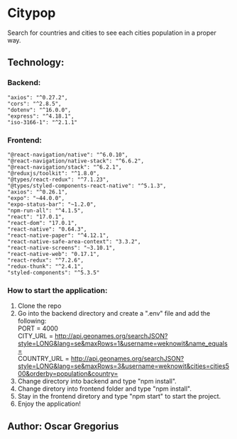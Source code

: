 # Citypop

Search for countries and cities to see each cities population in a proper way.

## Technology:
### Backend:
    "axios": "^0.27.2",
    "cors": "^2.8.5",
    "dotenv": "^16.0.0",
    "express": "^4.18.1",
    "iso-3166-1": "^2.1.1"

### Frontend:
    "@react-navigation/native": "^6.0.10",
    "@react-navigation/native-stack": "^6.6.2",
    "@react-navigation/stack": "^6.2.1",
    "@reduxjs/toolkit": "^1.8.0",
    "@types/react-redux": "^7.1.23",
    "@types/styled-components-react-native": "^5.1.3",
    "axios": "^0.26.1",
    "expo": "~44.0.0",
    "expo-status-bar": "~1.2.0",
    "npm-run-all": "^4.1.5",
    "react": "17.0.1",
    "react-dom": "17.0.1",
    "react-native": "0.64.3",
    "react-native-paper": "^4.12.1",
    "react-native-safe-area-context": "3.3.2",
    "react-native-screens": "~3.10.1",
    "react-native-web": "0.17.1",
    "react-redux": "^7.2.6",
    "redux-thunk": "^2.4.1",
    "styled-components": "^5.3.5"

### How to start the application:
1. Clone the repo
2. Go into the backend directory and create a ".env" file and add the following:
<br />PORT = 4000
<br />CITY_URL = http://api.geonames.org/searchJSON?style=LONG&lang=se&maxRows=1&username=weknowit&name_equals=
<br />COUNTRY_URL = http://api.geonames.org/searchJSON?style=LONG&lang=se&maxRows=3&username=weknowit&cities=cities500&orderby=population&country=
3. Change directory into backend and type "npm install".
4. Change diretory into frontend folder and type "npm install".
5. Stay in the frontend diretory and type "npm start" to start the project.
6. Enjoy the application!

## Author: Oscar Gregorius
